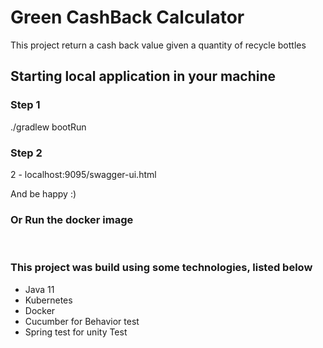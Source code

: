 # Green CashBack Calculator

This project return a cash back value given a quantity of recycle bottles 


## Starting local application in your machine

### Step 1   
./gradlew bootRun
<br />
### Step 2
2 - localhost:9095/swagger-ui.html

And be happy :)
<br />

### Or Run the docker image
<br />


### This project was build using some technologies, listed below

* Java 11
* Kubernetes 
* Docker
* Cucumber for Behavior test
* Spring test for unity Test





